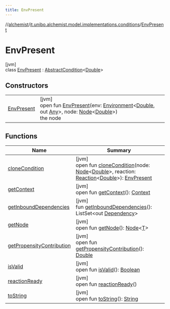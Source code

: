 ```yaml
---
title: EnvPresent
---
```

//[alchemist](../../../index.html)/[it.unibo.alchemist.model.implementations.conditions](../index.html)/[EnvPresent](index.html)



# EnvPresent



[jvm]\
class [EnvPresent](index.html) : [AbstractCondition](../-abstract-condition/index.html)<[Double](https://docs.oracle.com/javase/8/docs/api/java/lang/Double.html)>



## Constructors


| | |
|---|---|
| [EnvPresent](-env-present.html) | [jvm]<br>open fun [EnvPresent](-env-present.html)(env: [Environment](../../it.unibo.alchemist.model.interfaces/-environment/index.html)<[Double](https://docs.oracle.com/javase/8/docs/api/java/lang/Double.html), out [Any](https://kotlinlang.org/api/latest/jvm/stdlib/kotlin/-any/index.html)>, node: [Node](../../it.unibo.alchemist.model.interfaces/-node/index.html)<[Double](https://docs.oracle.com/javase/8/docs/api/java/lang/Double.html)>)<br>the node |


## Functions


| Name | Summary |
|---|---|
| [cloneCondition](clone-condition.html) | [jvm]<br>open fun [cloneCondition](clone-condition.html)(node: [Node](../../it.unibo.alchemist.model.interfaces/-node/index.html)<[Double](https://docs.oracle.com/javase/8/docs/api/java/lang/Double.html)>, reaction: [Reaction](../../it.unibo.alchemist.model.interfaces/-reaction/index.html)<[Double](https://docs.oracle.com/javase/8/docs/api/java/lang/Double.html)>): [EnvPresent](index.html) |
| [getContext](get-context.html) | [jvm]<br>open fun [getContext](get-context.html)(): [Context](../../it.unibo.alchemist.model.interfaces/-context/index.html) |
| [getInboundDependencies](../-abstract-condition/get-inbound-dependencies.html) | [jvm]<br>fun [getInboundDependencies](../-abstract-condition/get-inbound-dependencies.html)(): ListSet<out [Dependency](../../it.unibo.alchemist.model.interfaces/-dependency/index.html)> |
| [getNode](../-lsa-standard-condition/index.html#-1460695024%2FFunctions%2F-134779887) | [jvm]<br>open fun [getNode](../-lsa-standard-condition/index.html#-1460695024%2FFunctions%2F-134779887)(): [Node](../../it.unibo.alchemist.model.interfaces/-node/index.html)<[T](../-generic-molecule-present/index.html)> |
| [getPropensityContribution](get-propensity-contribution.html) | [jvm]<br>open fun [getPropensityContribution](get-propensity-contribution.html)(): [Double](https://kotlinlang.org/api/latest/jvm/stdlib/kotlin/-double/index.html) |
| [isValid](is-valid.html) | [jvm]<br>open fun [isValid](is-valid.html)(): [Boolean](https://kotlinlang.org/api/latest/jvm/stdlib/kotlin/-boolean/index.html) |
| [reactionReady](../../it.unibo.alchemist.model.interfaces/-condition/reaction-ready.html) | [jvm]<br>open fun [reactionReady](../../it.unibo.alchemist.model.interfaces/-condition/reaction-ready.html)() |
| [toString](to-string.html) | [jvm]<br>open fun [toString](to-string.html)(): [String](https://docs.oracle.com/javase/8/docs/api/java/lang/String.html) |

